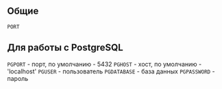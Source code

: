 ## Общие

`PORT`

## Для работы с PostgreSQL

`PGPORT` - порт, по умолчанию - 5432
`PGHOST` - хост, по умолчанию - 'localhost'
`PGUSER` - пользователь
`PGDATABASE` - база данных
`PGPASSWORD` - пароль
